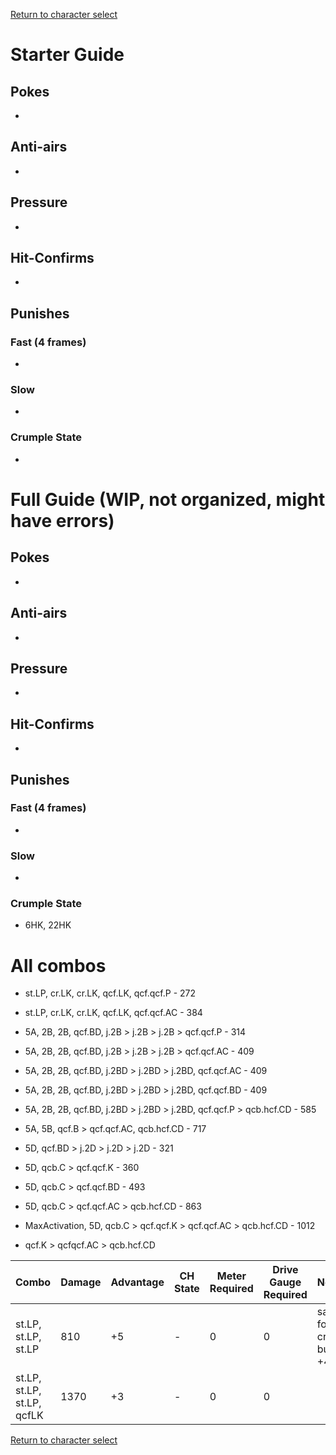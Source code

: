 [Return to character select](./index.md)  

# Starter Guide

## Pokes

- 

## Anti-airs

-  

## Pressure

- 
## Hit-Confirms

- 

## Punishes

### Fast (4 frames)

-  

### Slow

- 

### Crumple State

- 

# Full Guide (WIP, not organized, might have errors)

## Pokes

- 

## Anti-airs

- 

## Pressure

- 

## Hit-Confirms

- 

## Punishes

### Fast (4 frames)

- 

### Slow

- 

### Crumple State

- 6HK, 22HK  

# All combos

- st.LP, cr.LK, cr.LK, qcf.LK, qcf.qcf.P - 272
- st.LP, cr.LK, cr.LK, qcf.LK, qcf.qcf.AC - 384
- 5A, 2B, 2B, qcf.BD, j.2B > j.2B > j.2B > qcf.qcf.P - 314
- 5A, 2B, 2B, qcf.BD, j.2B > j.2B > j.2B > qcf.qcf.AC - 409
- 5A, 2B, 2B, qcf.BD, j.2BD > j.2BD > j.2BD, qcf.qcf.AC - 409
- 5A, 2B, 2B, qcf.BD, j.2BD > j.2BD > j.2BD, qcf.qcf.BD - 409
- 5A, 2B, 2B, qcf.BD, j.2BD > j.2BD > j.2BD, qcf.qcf.P > qcb.hcf.CD - 585
- 5A, 5B, qcf.B > qcf.qcf.AC, qcb.hcf.CD - 717
- 5D, qcf.BD > j.2D > j.2D > j.2D - 321
- 5D, qcb.C > qcf.qcf.K - 360
- 5D, qcb.C > qcf.qcf.BD - 493
- 5D, qcb.C > qcf.qcf.AC > qcb.hcf.CD - 863
- MaxActivation, 5D, qcb.C > qcf.qcf.K > qcf.qcf.AC > qcb.hcf.CD - 1012



- qcf.K > qcfqcf.AC > qcb.hcf.CD


| Combo                      | Damage | Advantage | CH State | Meter Required | Drive Gauge Required | Notes                 |
| -------------------------- | ------ | --------- | -------- | -------------- | -------------------- | --------------------- |
| st.LP, st.LP, st.LP        | 810    | +5        | -        | 0              | 0                    | same for cr.LP but +4 |
| st.LP, st.LP, st.LP, qcfLK | 1370   | +3        | -        | 0              | 0                    |                       |


[Return to character select](./index.md)  
